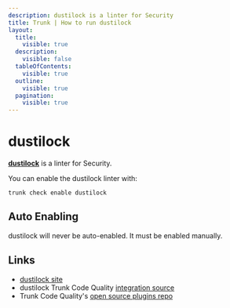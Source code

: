 ```yaml
---
description: dustilock is a linter for Security
title: Trunk | How to run dustilock
layout:
  title:
    visible: true
  description:
    visible: false
  tableOfContents:
    visible: true
  outline:
    visible: true
  pagination:
    visible: true
---
```


# dustilock

[**dustilock**](https://github.com/checkmarx/dustilock) is a linter for Security.

You can enable the dustilock linter with:

```shell
trunk check enable dustilock
```

## Auto Enabling

dustilock will never be auto-enabled. It must be enabled manually.





## Links

- [dustilock site](https://github.com/checkmarx/dustilock)
- dustilock Trunk Code Quality [integration source](https://github.com/trunk-io/plugins/tree/main/linters/dustilock)
- Trunk Code Quality's [open source plugins repo](https://github.com/trunk-io/plugins/tree/main)
